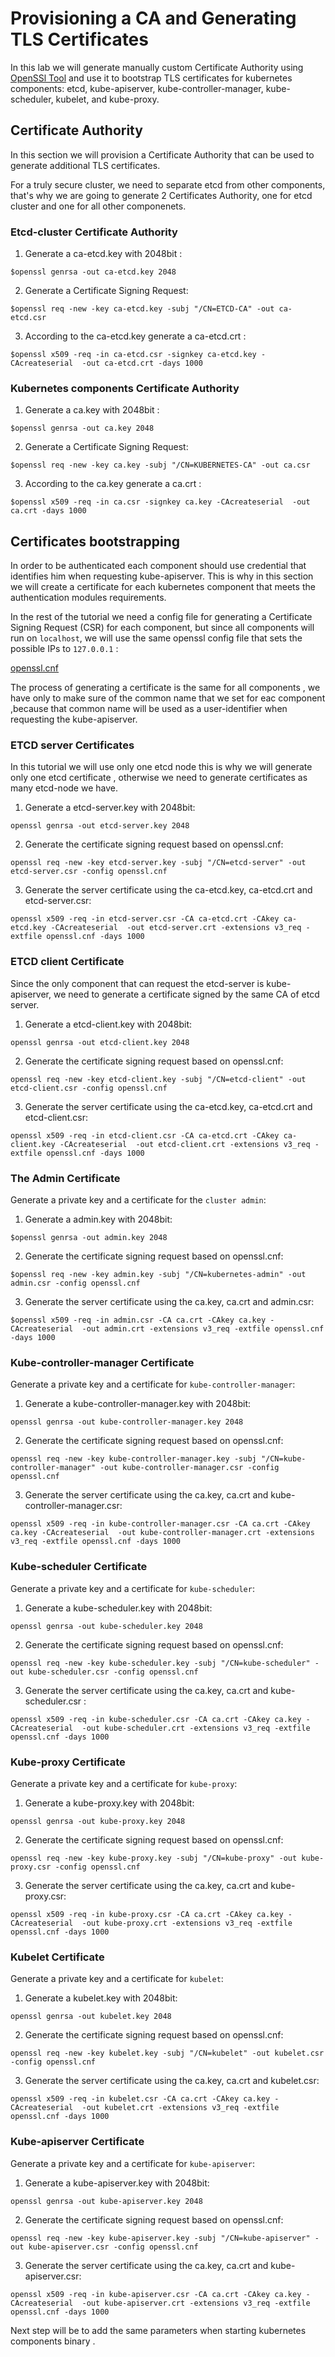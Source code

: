 # Provisioning a CA and Generating TLS Certificates

In this lab we will generate manually custom Certificate Authority using [OpenSSl Tool](https://www.openssl.org/) and use it to bootstrap TLS certificates for kubernetes components: etcd, kube-apiserver, kube-controller-manager, kube-scheduler, kubelet, and kube-proxy.

## Certificate Authority

In this section we will provision a Certificate Authority that can be used to generate additional TLS certificates.

For a truly secure cluster, we need to separate etcd from other components, that's why we are going to generate 2 Certificates Authority, one for etcd cluster and one for all other componenets.

### Etcd-cluster Certificate Authority

1. Generate a ca-etcd.key with 2048bit :
```
$openssl genrsa -out ca-etcd.key 2048
```
2. Generate a Certificate Signing Request:
```
$openssl req -new -key ca-etcd.key -subj "/CN=ETCD-CA" -out ca-etcd.csr
```
3. According to the ca-etcd.key generate a ca-etcd.crt :
```
$openssl x509 -req -in ca-etcd.csr -signkey ca-etcd.key -CAcreateserial  -out ca-etcd.crt -days 1000
```

### Kubernetes components Certificate Authority

1. Generate a ca.key with 2048bit :
```
$openssl genrsa -out ca.key 2048
```
2. Generate a Certificate Signing Request:
```
$openssl req -new -key ca.key -subj "/CN=KUBERNETES-CA" -out ca.csr
```
3. According to the ca.key generate a ca.crt :
```
$openssl x509 -req -in ca.csr -signkey ca.key -CAcreateserial  -out ca.crt -days 1000
```


## Certificates bootstrapping


In order to be authenticated each component should use credential that identifies him when requesting kube-apiserver.
This is why in this section we will create a certificate for each kubernetes component that meets the authentication modules requirements.

In the rest of the tutorial we need a config file for generating a Certificate Signing Request (CSR) for each component, but since all components will run on `localhost`, we will use the same openssl config file that sets the possible IPs to `127.0.0.1` :

[openssl.cnf](https://gist.github.com/AbirHamzi/d33ea331a0ca0caefa3c6eaf460a70fe)

The process of generating a certificate is the same for all components , we  have only to make sure of the common name that we set for eac component ,because that common name will be used as a user-identifier when requesting the kube-apiserver.


### ETCD server Certificates

In this tutorial we will use only one etcd node this is why we will generate only one etcd certificate , otherwise we need  to generate certificates as many etcd-node we have.

1. Generate a etcd-server.key with 2048bit:
```
openssl genrsa -out etcd-server.key 2048
```
2. Generate the certificate signing request based on openssl.cnf:
```
openssl req -new -key etcd-server.key -subj "/CN=etcd-server" -out etcd-server.csr -config openssl.cnf
```

3. Generate the server certificate using the ca-etcd.key, ca-etcd.crt and etcd-server.csr:

```
openssl x509 -req -in etcd-server.csr -CA ca-etcd.crt -CAkey ca-etcd.key -CAcreateserial  -out etcd-server.crt -extensions v3_req -extfile openssl.cnf -days 1000
```
###  ETCD client Certificate

Since the only component that can request the etcd-server is kube-apiserver, we need to generate a certificate signed by the same CA of etcd server.

1. Generate a etcd-client.key with 2048bit:

```
openssl genrsa -out etcd-client.key 2048
```
2. Generate the certificate signing request based on openssl.cnf:

```
openssl req -new -key etcd-client.key -subj "/CN=etcd-client" -out etcd-client.csr -config openssl.cnf
```
3. Generate the server certificate using the ca-etcd.key, ca-etcd.crt and etcd-client.csr:
```
openssl x509 -req -in etcd-client.csr -CA ca-etcd.crt -CAkey ca-client.key -CAcreateserial  -out etcd-client.crt -extensions v3_req -extfile openssl.cnf -days 1000
```


###  The Admin Certificate
Generate a private key and a certificate for the `cluster admin`:

1. Generate a admin.key with 2048bit:
```
$openssl genrsa -out admin.key 2048
```
2. Generate the certificate signing request based on openssl.cnf:

```
$openssl req -new -key admin.key -subj "/CN=kubernetes-admin" -out admin.csr -config openssl.cnf
```

3. Generate the server certificate using the ca.key, ca.crt and admin.csr:
```
$openssl x509 -req -in admin.csr -CA ca.crt -CAkey ca.key -CAcreateserial  -out admin.crt -extensions v3_req -extfile openssl.cnf -days 1000
```
###  Kube-controller-manager Certificate
Generate a private key and a certificate for `kube-controller-manager`:

1. Generate a kube-controller-manager.key with 2048bit:

```
openssl genrsa -out kube-controller-manager.key 2048
```
2. Generate the certificate signing request based on openssl.cnf:

```
openssl req -new -key kube-controller-manager.key -subj "/CN=kube-controller-manager" -out kube-controller-manager.csr -config openssl.cnf
```
3. Generate the server certificate using the ca.key, ca.crt and kube-controller-manager.csr:

```
openssl x509 -req -in kube-controller-manager.csr -CA ca.crt -CAkey ca.key -CAcreateserial  -out kube-controller-manager.crt -extensions v3_req -extfile openssl.cnf -days 1000
```

###  Kube-scheduler Certificate

Generate a private key and a certificate for `kube-scheduler`:

1. Generate a kube-scheduler.key with 2048bit:

```
openssl genrsa -out kube-scheduler.key 2048
```
2. Generate the certificate signing request based on openssl.cnf:

```
openssl req -new -key kube-scheduler.key -subj "/CN=kube-scheduler" -out kube-scheduler.csr -config openssl.cnf
```
3. Generate the server certificate using the ca.key, ca.crt and kube-scheduler.csr :

```
openssl x509 -req -in kube-scheduler.csr -CA ca.crt -CAkey ca.key -CAcreateserial  -out kube-scheduler.crt -extensions v3_req -extfile openssl.cnf -days 1000
```

###  Kube-proxy Certificate

Generate a private key and a certificate for `kube-proxy`:

1. Generate a kube-proxy.key with 2048bit:

```
openssl genrsa -out kube-proxy.key 2048
```
2. Generate the certificate signing request based on openssl.cnf:

```
openssl req -new -key kube-proxy.key -subj "/CN=kube-proxy" -out kube-proxy.csr -config openssl.cnf
```
3. Generate the server certificate using the ca.key, ca.crt and kube-proxy.csr:

```
openssl x509 -req -in kube-proxy.csr -CA ca.crt -CAkey ca.key -CAcreateserial  -out kube-proxy.crt -extensions v3_req -extfile openssl.cnf -days 1000
```

###  Kubelet Certificate

Generate a private key and a certificate for `kubelet`:

1. Generate a kubelet.key with 2048bit:

```
openssl genrsa -out kubelet.key 2048
```
2. Generate the certificate signing request based on openssl.cnf:

```
openssl req -new -key kubelet.key -subj "/CN=kubelet" -out kubelet.csr -config openssl.cnf
```
3. Generate the server certificate using the ca.key, ca.crt and kubelet.csr:

```
openssl x509 -req -in kubelet.csr -CA ca.crt -CAkey ca.key -CAcreateserial  -out kubelet.crt -extensions v3_req -extfile openssl.cnf -days 1000
```

###  Kube-apiserver Certificate

Generate a private key and a certificate for `kube-apiserver`:

1. Generate a kube-apiserver.key with 2048bit:

```
openssl genrsa -out kube-apiserver.key 2048
```
2. Generate the certificate signing request based on openssl.cnf:

```
openssl req -new -key kube-apiserver.key -subj "/CN=kube-apiserver" -out kube-apiserver.csr -config openssl.cnf
```
3. Generate the server certificate using the ca.key, ca.crt and kube-apiserver.csr:

```
openssl x509 -req -in kube-apiserver.csr -CA ca.crt -CAkey ca.key -CAcreateserial  -out kube-apiserver.crt -extensions v3_req -extfile openssl.cnf -days 1000
```

Next step will be to add the same parameters when starting kubernetes components binary .
